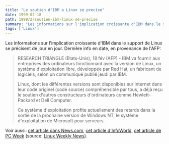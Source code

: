 ```yaml
---
title: "Le soutien d'IBM a Linux se precise"
date: 1999-02-18
path: 1999/2/soutien-ibm-linux-se-precise
summary: "Les informations sur l'implication croissante d'IBM dans le support de Linux se précisent de jour en jour."
tags: ['Linux']
---
```


<P>
Les informations sur l'implication croissante d'IBM dans le support
de Linux se précisent de jour en jour. Dernière info en date, en provenance
de l'AFP:
</P>

<BLOCKQUOTE>
<P>RESEARCH TRIANGLE (Etats-Unis), 18 fév (AFP) - IBM va fournir aux
entreprises des ordinateurs fonctionnant avec la version de Linux, un système
d'exploitation libre, développée par Red Hat, un fabricant de logiciels, selon
un communiqué publié jeudi par IBM.</P>

<P>Linux, dont les différentes versions sont disponibles sur internet dans
leur code originel (code source) compréhensible par tous, a déjà reçu le
soutien d'autres constructeurs d'ordinateurs comme Hewlett-Packard et Dell
Computer.</P>

<P>Ce système d'exploitation profite actuellement des retards dans la sortie
de la prochaine version de Windows NT, le système d'exploitation de Microsoft
pour serveurs.</P>

</BLOCKQUOTE>
<P>
Voir aussi:
<A HREF="http://www.news.com/News/Item/0,4,32476,00.html">cet
article dans News.com</A>, <A HREF="http://www.infoworld.com/cgi-bin/displayStory.pl?990216.ecibmlinux.htm">cet
article d'InfoWorld</A>, <A HREF="http://www.zdnet.com/pcweek/stories/news/0,4153,389494,00.html">cet
article de PC Week</A> (source: <A HREF="http://lwn.net/">Linux Weekly
News</A>).
</P>


